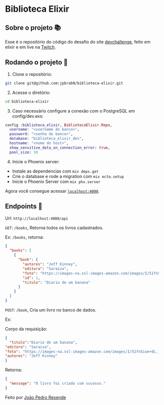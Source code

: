 # Biblioteca Elixir

## Sobre o projeto 📚

Esse é o repositório do código do desafio do site [devchallenge](https://www.devchallenge.com.br/challenges/5f0b43f5a5fec43156149043/details), feito em elixir e em live na [Twitch](https://twitch.tv/jpbrab0).

## Rodando o projeto 🚀

1. Clone o repositório:

```bash
git clone git@github.com:jpbrab0/biblioteca-elixir.git
```

2. Acesse o diretório:

```bash
cd biblioteca-elixir
```
3. Caso necessário configure a conexão com o PostgreSQL em config/dev.exs:
```elixir
config :biblioteca_elixir, BibliotecaElixir.Repo,
  username: "<username do banco>",
  password: "<senha do banco>",
  database: "biblioteca_elixir_dev",
  hostname: "<nome do host>",
  show_sensitive_data_on_connection_error: true,
  pool_size: 10
``` 

4. Inicie o Phoenix server:

  * Instale as dependencias com `mix deps.get`
  * Crie o database e rode a migration com `mix ecto.setup` 
  * Inicie o Phoenix Server com `mix phx.server`

  Agora você consegue acessar [`localhost:4000`](http://localhost:4000).

## Endpoints 📜

Url: `http://localhost:4000/api` 

`GET`: `/books`, Retorna todos os livros cadastrados.

Ex: `/books`, retorna:

```json
{
  "books": [
    {
      "book": {
        "autores": "Jeff Kinney",
        "editora": "Saraiva",
        "foto": "https://images-na.ssl-images-amazon.com/images/I/51fn5ioe+dL._SX337_BO1,204,203,200_.jpg",
        "id": 1,
        "titulo": "Diario de um banana"
      }
    }
  ]
}
```

`POST`: `/book`, Cria um livro no banco de dados.

Ex:

Corpo da requisição:
```json
{
  "titulo":"Diario de um banana",
"editora": "Saraiva",
"foto": "https://images-na.ssl-images-amazon.com/images/I/51fn5ioe+dL._SX337_BO1,204,203,200_.jpg",
"autores": "Jeff Kinney" 
}
```

Retorna:

```json
{
  "message": "O livro foi criado com sucesso."
}
```

Feito por [João Pedro Resende](https://jpres.dev)
